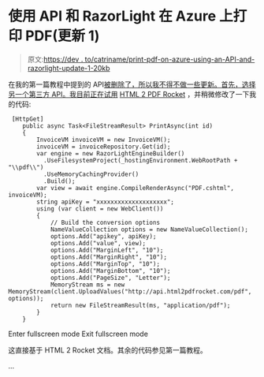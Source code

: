 # 使用 API 和 RazorLight 在 Azure 上打印 PDF(更新 1)

> 原文:[https://dev . to/catriname/print-pdf-on-azure-using-an-API-and-razorlight-update-1-20kb](https://dev.to/catriname/print-pdfs-on-azure-using-an-api-and-razorlight-update-1-20kb)

在我的第一篇教程中提到的 API[被删除了，所以我不得不做一些更新。首先，选择另一个第三方 API。我目前正在试用](https://dev.to/catriname/print-pdf-using-a-3rd-party-app-and-razorlight-deploy-to-azure-1453) [HTML 2 PDF Rocket](https://www.html2pdfrocket.com/) ，并稍微修改了一下我的代码:

```
 [HttpGet]
    public async Task<FileStreamResult> PrintAsync(int id)
    {
        InvoiceVM invoiceVM = new InvoiceVM();
        invoiceVM = invoiceRepository.Get(id);
        var engine = new RazorLightEngineBuilder()
          .UseFilesystemProject(_hostingEnvironment.WebRootPath + "\\pdf\\")
          .UseMemoryCachingProvider()
          .Build();
        var view = await engine.CompileRenderAsync("PDF.cshtml", invoiceVM);
        string apiKey = "xxxxxxxxxxxxxxxxxxxx";
        using (var client = new WebClient())
        {
            // Build the conversion options
            NameValueCollection options = new NameValueCollection();
            options.Add("apikey", apiKey);
            options.Add("value", view);
            options.Add("MarginLeft", "10");
            options.Add("MarginRight", "10");
            options.Add("MarginTop", "10");
            options.Add("MarginBottom", "10");
            options.Add("PageSize", "Letter");
            MemoryStream ms = new MemoryStream(client.UploadValues("http://api.html2pdfrocket.com/pdf", options));
            return new FileStreamResult(ms, "application/pdf");
        }
    } 
```

Enter fullscreen mode Exit fullscreen mode

这直接基于 HTML 2 Rocket 文档。其余的代码参见第一篇教程。

…